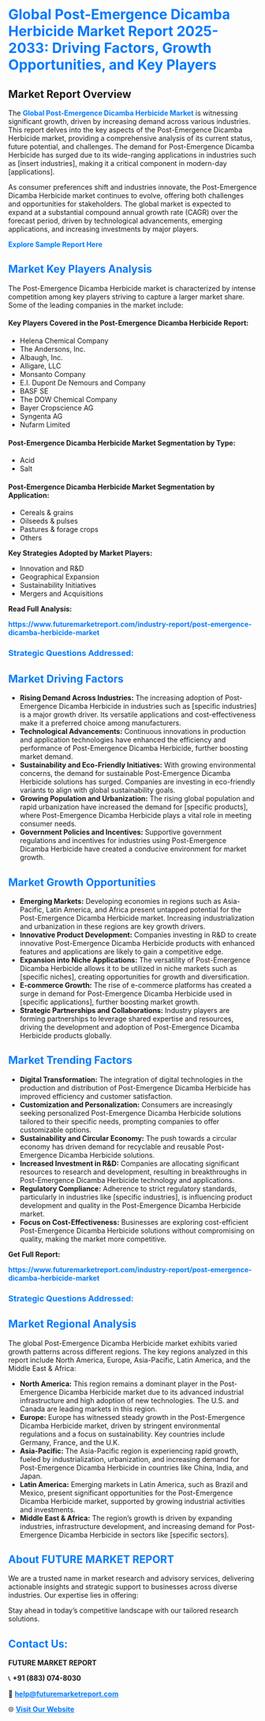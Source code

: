 <h1 style="color: #007BFF;">Global Post-Emergence Dicamba Herbicide Market Report 2025-2033: Driving Factors, Growth Opportunities, and Key Players</h1>

<section id="overview">
<h2>Market Report Overview</h2>
<p>The <a href="https://www.futuremarketreport.com/industry-report/post-emergence-dicamba-herbicide-market" style="color: #007BFF; text-decoration: none;"><strong>Global Post-Emergence Dicamba Herbicide Market</strong></a> is witnessing significant growth, driven by increasing demand across various industries. This report delves into the key aspects of the Post-Emergence Dicamba Herbicide market, providing a comprehensive analysis of its current status, future potential, and challenges. The demand for Post-Emergence Dicamba Herbicide has surged due to its wide-ranging applications in industries such as [insert industries], making it a critical component in modern-day [applications].</p>
<p>As consumer preferences shift and industries innovate, the Post-Emergence Dicamba Herbicide market continues to evolve, offering both challenges and opportunities for stakeholders. The global market is expected to expand at a substantial compound annual growth rate (CAGR) over the forecast period, driven by technological advancements, emerging applications, and increasing investments by major players.</p>
</section>

<section id="overview">
<p><a href="https://www.futuremarketreport.com/request-sample/reportId=54646" style="color: #007BFF; text-decoration: none;"><strong>Explore Sample Report Here</strong></a></p>
</section>

<section id="key-players">
<h2 style="color: #007BFF;">Market Key Players Analysis</h2>
<p>The Post-Emergence Dicamba Herbicide market is characterized by intense competition among key players striving to capture a larger market share. Some of the leading companies in the market include:</p>
<h4>Key Players Covered in the Post-Emergence Dicamba Herbicide Report:</h4>
<ul><li>Helena Chemical Company</li><li>The Andersons, Inc.</li><li>Albaugh, Inc.</li><li>Alligare, LLC</li><li>Monsanto Company</li><li>E.I. Dupont De Nemours and Company</li><li>BASF SE</li><li>The DOW Chemical Company</li><li>Bayer Cropscience AG</li><li>Syngenta AG</li><li>Nufarm Limited</li></ul>
<h4>Post-Emergence Dicamba Herbicide Market Segmentation by Type:</h4>
<ul><li>Acid</li><li>Salt</li></ul>

<h4>Post-Emergence Dicamba Herbicide Market Segmentation by Application:</h4>
<ul><li>Cereals &amp; grains</li><li>Oilseeds &amp; pulses</li><li>Pastures &amp; forage crops</li><li>Others</li></ul>
<p><strong>Key Strategies Adopted by Market Players:</strong></p>
<ul>
<li>Innovation and R&D</li>
<li>Geographical Expansion</li>
<li>Sustainability Initiatives</li>
<li>Mergers and Acquisitions</li>
</ul>
</section>

<section>
<p><strong>Read Full Analysis: </strong></p><a href="https://www.futuremarketreport.com/industry-report/post-emergence-dicamba-herbicide-market" style="color: #007BFF; text-decoration: none;"><strong>https://www.futuremarketreport.com/industry-report/post-emergence-dicamba-herbicide-market</strong></a>
<h3 style="color: #007BFF;">Strategic Questions Addressed:</h3>
</section>

<section id="driving-factors">
<h2 style="color: #007BFF;">Market Driving Factors</h2>
<ul>
<li><strong>Rising Demand Across Industries:</strong> The increasing adoption of Post-Emergence Dicamba Herbicide in industries such as [specific industries] is a major growth driver. Its versatile applications and cost-effectiveness make it a preferred choice among manufacturers.</li>
<li><strong>Technological Advancements:</strong> Continuous innovations in production and application technologies have enhanced the efficiency and performance of Post-Emergence Dicamba Herbicide, further boosting market demand.</li>
<li><strong>Sustainability and Eco-Friendly Initiatives:</strong> With growing environmental concerns, the demand for sustainable Post-Emergence Dicamba Herbicide solutions has surged. Companies are investing in eco-friendly variants to align with global sustainability goals.</li>
<li><strong>Growing Population and Urbanization:</strong> The rising global population and rapid urbanization have increased the demand for [specific products], where Post-Emergence Dicamba Herbicide plays a vital role in meeting consumer needs.</li>
<li><strong>Government Policies and Incentives:</strong> Supportive government regulations and incentives for industries using Post-Emergence Dicamba Herbicide have created a conducive environment for market growth.</li>
</ul>
</section>

<section id="growth-opportunities">
<h2 style="color: #007BFF;">Market Growth Opportunities</h2>
<ul>
<li><strong>Emerging Markets:</strong> Developing economies in regions such as Asia-Pacific, Latin America, and Africa present untapped potential for the Post-Emergence Dicamba Herbicide market. Increasing industrialization and urbanization in these regions are key growth drivers.</li>
<li><strong>Innovative Product Development:</strong> Companies investing in R&D to create innovative Post-Emergence Dicamba Herbicide products with enhanced features and applications are likely to gain a competitive edge.</li>
<li><strong>Expansion into Niche Applications:</strong> The versatility of Post-Emergence Dicamba Herbicide allows it to be utilized in niche markets such as [specific niches], creating opportunities for growth and diversification.</li>
<li><strong>E-commerce Growth:</strong> The rise of e-commerce platforms has created a surge in demand for Post-Emergence Dicamba Herbicide used in [specific applications], further boosting market growth.</li>
<li><strong>Strategic Partnerships and Collaborations:</strong> Industry players are forming partnerships to leverage shared expertise and resources, driving the development and adoption of Post-Emergence Dicamba Herbicide products globally.</li>
</ul>
</section>

<section id="trending-factors">
<h2 style="color: #007BFF;">Market Trending Factors</h2>
<ul>
<li><strong>Digital Transformation:</strong> The integration of digital technologies in the production and distribution of Post-Emergence Dicamba Herbicide has improved efficiency and customer satisfaction.</li>
<li><strong>Customization and Personalization:</strong> Consumers are increasingly seeking personalized Post-Emergence Dicamba Herbicide solutions tailored to their specific needs, prompting companies to offer customizable options.</li>
<li><strong>Sustainability and Circular Economy:</strong> The push towards a circular economy has driven demand for recyclable and reusable Post-Emergence Dicamba Herbicide solutions.</li>
<li><strong>Increased Investment in R&D:</strong> Companies are allocating significant resources to research and development, resulting in breakthroughs in Post-Emergence Dicamba Herbicide technology and applications.</li>
<li><strong>Regulatory Compliance:</strong> Adherence to strict regulatory standards, particularly in industries like [specific industries], is influencing product development and quality in the Post-Emergence Dicamba Herbicide market.</li>
<li><strong>Focus on Cost-Effectiveness:</strong> Businesses are exploring cost-efficient Post-Emergence Dicamba Herbicide solutions without compromising on quality, making the market more competitive.</li>
</ul>
</section>

<section>
<p><strong>Get Full Report: </strong></p><a href="https://www.futuremarketreport.com/industry-report/post-emergence-dicamba-herbicide-market" style="color: #007BFF; text-decoration: none;"><strong>https://www.futuremarketreport.com/industry-report/post-emergence-dicamba-herbicide-market</strong></a>
<h3 style="color: #007BFF;">Strategic Questions Addressed:</h3>
</section>


<section id="regional-analysis">
<h2 style="color: #007BFF;">Market Regional Analysis</h2>
<p>The global Post-Emergence Dicamba Herbicide market exhibits varied growth patterns across different regions. The key regions analyzed in this report include North America, Europe, Asia-Pacific, Latin America, and the Middle East & Africa:</p>
<ul>
<li><strong>North America:</strong> This region remains a dominant player in the Post-Emergence Dicamba Herbicide market due to its advanced industrial infrastructure and high adoption of new technologies. The U.S. and Canada are leading markets in this region.</li>
<li><strong>Europe:</strong> Europe has witnessed steady growth in the Post-Emergence Dicamba Herbicide market, driven by stringent environmental regulations and a focus on sustainability. Key countries include Germany, France, and the U.K.</li>
<li><strong>Asia-Pacific:</strong> The Asia-Pacific region is experiencing rapid growth, fueled by industrialization, urbanization, and increasing demand for Post-Emergence Dicamba Herbicide in countries like China, India, and Japan.</li>
<li><strong>Latin America:</strong> Emerging markets in Latin America, such as Brazil and Mexico, present significant opportunities for the Post-Emergence Dicamba Herbicide market, supported by growing industrial activities and investments.</li>
<li><strong>Middle East & Africa:</strong> The region’s growth is driven by expanding industries, infrastructure development, and increasing demand for Post-Emergence Dicamba Herbicide in sectors like [specific sectors].</li>
</ul>
</section>

<footer>
<h2 style="color: #007BFF;">About FUTURE MARKET REPORT</h2>
<p>We are a trusted name in market research and advisory services, delivering actionable insights and strategic support to businesses across diverse industries. Our expertise lies in offering:</p>

<p>Stay ahead in today’s competitive landscape with our tailored research solutions.</p>

<h2 style="color: #007BFF;">Contact Us:</h2>
<p><strong>FUTURE MARKET REPORT</strong></p>
<p>📞 <strong>+91 (883) 074-8030</strong></p>
<p>📧 <strong><a href="mailto:help@futuremarketreport.com" style="color: #007BFF;">help@futuremarketreport.com</a></strong></p>
<p>🌐 <strong><a href="https://www.futuremarketreport.com/" style="color: #007BFF;">Visit Our Website</a></strong></p>
</footer>